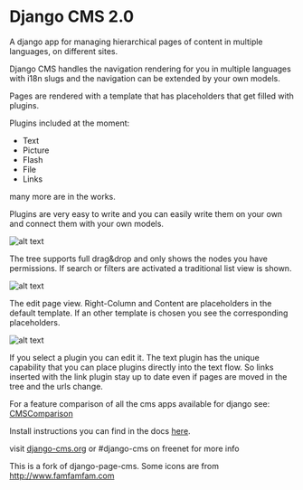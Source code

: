 Django CMS 2.0
==============

A django app for managing hierarchical pages of content in multiple languages, on different sites.

Django CMS handles the navigation rendering for you in multiple languages with i18n slugs 
and the navigation can be extended by your own models.

Pages are rendered with a template that has placeholders that get filled with plugins.

Plugins included at the moment:

* Text
* Picture
* Flash
* File
* Links

many more are in the works.

Plugins are very easy to write and you can easily write them on your own and connect them with your own models.

![alt text](http://github.com/digi604/django-cms-2.0/raw/master/cms/docs/screen3.png "Tree / List view")

The tree supports full drag&drop and only shows the nodes you have permissions. If search or filters are activated a traditional list view is shown.

![alt text](http://github.com/digi604/django-cms-2.0/raw/master/cms/docs/screen1.png "Edit view")

The edit page view. Right-Column and Content are placeholders in the default template. If an other template is chosen you see the corresponding placeholders.

![alt text](http://github.com/digi604/django-cms-2.0/raw/master/cms/docs/screen2.png "Plugin Editor with Textplugin")

If you select a plugin you can edit it. The text plugin has the unique capability that you can place plugins directly into the text flow. So links inserted with the link plugin stay up to date even if pages are moved in the tree and the urls change.

For a feature comparison of all the cms apps available for django see: [CMSComparison](http://code.djangoproject.com/wiki/CMSAppsComparison)

Install instructions you can find in the docs [here](http://github.com/digi604/django-cms-2.0/tree/master/cms/docs).

visit [django-cms.org](http://www.django-cms.org/) or #django-cms on freenet for more info

This is a fork of django-page-cms.
Some icons are from http://www.famfamfam.com

